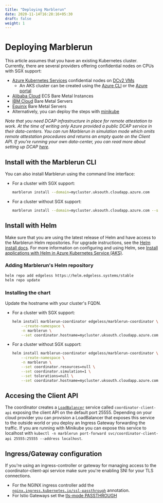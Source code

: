 ```yaml
---
title: "Deploying Marblerun"
date: 2020-11-14T16:28:16+05:30
draft: false
weight: 1
---
```


# Deploying Marblerun

This article assumes that you have an existing Kubernetes cluster. Currently, there are several providers offering confidential nodes on CPUs with SGX support:

* [Azure Kubernetes Services](https://docs.microsoft.com/en-us/azure/confidential-computing/confidential-nodes-aks-overview) confidential nodes on [DCv2 VMs](https://docs.microsoft.com/en-us/azure/confidential-computing/confidential-computing-enclaves)
    * An AKS cluster can be created using the [Azure CLI](https://docs.microsoft.com/en-us/azure/aks/kubernetes-walkthrough) or the [Azure portal](https://docs.microsoft.com/en-us/azure/aks/kubernetes-walkthrough-portal)
* [Alibaba Cloud](https://www.alibabacloud.com/help/doc-detail/108507.htm) ECS Bare Metal Instances
* [IBM Cloud](https://cloud.ibm.com/docs/bare-metal?topic=bare-metal-bm-server-provision-sgx) Bare Metal Servers
* [Equinix](https://metal.equinix.com/product/features/) Bare Metal Servers
* Alternatively, you can deploy the steps with [minikube](https://minikube.sigs.k8s.io/docs/start/)

*Note that you need DCAP infrastructure in place for remote attestation to work. At the time of writing only Azure provided a public DCAP service in their data-centers. You can run Marblerun in simulation mode which omits remote attestation procedures and returns an empty quote on the Client API. If you're running your own data-center, you can read more about setting up DCAP [here](https://software.intel.com/content/www/us/en/develop/articles/intel-software-guard-extensions-data-center-attestation-primitives-quick-install-guide.html).*

## Install with the Marblerun CLI

You can also install Marblerun using the command line interface:

* For a cluster with SGX support:

    ```bash
    marblerun install --domain=mycluster.uksouth.cloudapp.azure.com
    ```

* For a cluster without SGX support:

    ```bash
    marblerun install --domain=mycluster.uksouth.cloudapp.azure.com --simulation
    ```

## Install with Helm

Make sure that you are using the latest release of Helm and have access to the Marblerun Helm repositories. For upgrade instructions, see the [Helm install docs](https://docs.helm.sh/using_helm/#installing-helm). For more information on configuring and using Helm, see [Install applications with Helm in Azure Kubernetes Service (AKS)](https://docs.microsoft.com/en-us/azure/aks/kubernetes-helm).

### Adding Marblerun's Helm repository

```bash
helm repo add edgeless https://helm.edgeless.systems/stable
helm repo update
```

### Installing the chart

Update the hostname with your cluster's FQDN.

* For a cluster with SGX support:

    ```bash
    helm install marblerun-coordinator edgeless/marblerun-coordinator \
        --create-namespace \
        -n marblerun \
        --set coordinator.hostname=mycluster.uksouth.cloudapp.azure.com
    ```

* For a cluster without SGX support:

    ```bash
    helm install marblerun-coordinator edgeless/marblerun-coordinator \
        --create-namespace \
        -n marblerun \
        --set coordinator.resources=null \
        --set coordinator.simulation=1 \
        --set tolerations=null \
        --set coordinator.hostname=mycluster.uksouth.cloudapp.azure.com
    ```

## Accesing the Client API

The coordinator creates a [`LoadBalancer`](https://kubernetes.io/docs/concepts/services-networking/service/#loadbalancer) service called `coordinator-client-api` exposing the client API on the default port 25555.
Depending on your cloud provider you can provision a LoadBalancer that exposes this service to the outside world or you deploy an Ingress Gateway forwarding the traffic.
If you are running with Minikube you can expose this service to localhost with `kubectl -n marblerun port-forward svc/coordinator-client-api 25555:25555 --address localhost`.

## Ingress/Gateway configuration

If you're using an ingress-controller or gateway for managing access to the coordinator-client-api service make sure you're enabling SNI for your TLS connections.

* For the NGINX ingress controller add the [`nginx.ingress.kubernetes.io/ssl-passthrough`](https://kubernetes.github.io/ingress-nginx/user-guide/nginx-configuration/annotations/#ssl-passthrough) annotation.
* For Istio Gateways set the [tls-mode PASSTHROUGH](https://istio.io/latest/docs/tasks/traffic-management/ingress/ingress-sni-passthrough/#configure-an-ingress-gateway)
